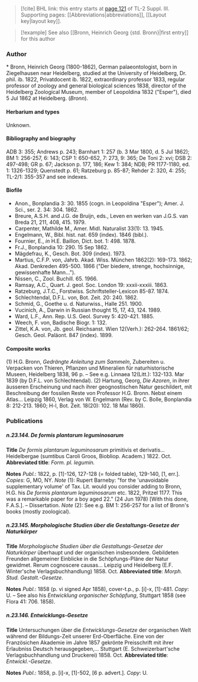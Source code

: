 > [!cite] BHL link: this entry starts at [page 121](https://www.biodiversitylibrary.org/item/103861#page/131/mode/1up) of TL-2 Suppl. III.
> Supporting pages: [[Abbreviations|abbreviations]], [[Layout key|layout key]].

> [!example] See also [[Bronn, Heinrich Georg {std. Bronn}|first entry]] for this author

### Author

\* Bronn, Heinrich Georg (1800-1862), German palaeontologist, born in Ziegelhausen near Heidelberg, studied at the University of Heidelberg, Dr. phil. ib. 1822, Privatdocent ib. 1822, extraordinary professor 1833, regular professor of zoology and general biological sciences 1838, director of the Heidelberg Zoological Museum, member of Leopoldina 1832 ("Esper"), died 5 Jul 1862 at Heidelberg. (*Bronn*).

#### Herbarium and types

Unknown.

#### Bibliography and biography

ADB 3: 355; Andrews p. 243; Barnhart 1: 257 (b. 3 Mar 1800, d. 5 Jul 1862); BM 1: 256-257, 6: 143; CSP 1: 650-652, 7: 273, 9: 365; De Toni 2: xvi; DSB 2: 497-498; GR p. 67; Jackson p. 177, 186; Kew 1: 384; NDB; PR 1177-1180, ed. 1: 1326-1329; Quenstedt p. 61; Ratzeburg p. 85-87; Rehder 2: 320, 4: 255; TL-2/1: 355-357 and see indexes.

#### Biofile

- Anon., Bonplandia 3: 30. 1855 (cogn. in Leopoldina "Esper"); Amer. J. Sci., ser. 2. 34: 304. 1862.
- Breure, A.S.H. and J.G. de Bruijn, eds., Leven en werken van J.G.S. van Breda 21, 211, 408, 415. 1979.
- Carpenter, Mathilde M., Amer. Midl. Naturalist 33(1): 13. 1945.
- Engelmann, W., Bibl. hist. nat. 659 (index). 1846 (bibl.).
- Fournier, E., *in* H.E. Baillon, Dict. bot. 1: 498. 1878.
- Fr.J., Bonplandia 10: 290. 15 Sep 1862.
- Mägdefrau, K., Gesch. Bot. 309 (index). 1973.
- Martius, C.F.P. von, Jahrb. Akad. Wiss. München 1862(2): 169-173. 1862; Akad. Denkreden 495-500. 1866 ("Der biedere, strenge, hochsinnige, gewissenhafte Mann...").
- Nissen, C., Zool. Buchill. 65. 1966.
- Ramsay, A.C., Quart. J. geol. Soc. London 19: xxxii-xxxiii. 1863.
- Ratzeburg, J.T.C., Forstwiss. Schriftsteller-Lexicon 85-87. 1874.
- Schlechtendal, D.F.L. von, Bot. Zeit. 20: 240. 1862.
- Schmid, G., Goethe u. d. Naturwiss., Halle 251. 1900.
- Vucinich, A., Darwin in Russian thought 15, 17, 43, 124. 1989.
- Ward, L.F., Ann. Rep. U.S. Geol. Survey 5: 420-421. 1885.
- Weech, F. von, Badische Biogr. 1: 132.
- Zittel, K.A. von, Jb. geol. Reichsanst. Wien 12(Verh.): 262-264. 1861/62; Gesch. Geol. Paläont. 847 (index). 1899.

#### Composite works

(1) H.G. Bronn, *Gedrängte Anleitung zum Sammeln*, Zubereiten u. Verpacken von Thieren, Pflanzen und Mineralien für naturhistorische Museen, Heidelberg 1838, 96 p. – See e.g. Linnaea 12(Litt.): 132-133. Mar 1839 (by D.F.L. von Schlechtendal).
(2) Hartung, Georg, *Die Azoren*, in ihrer äusseren Erscheinung und nach ihrer geognostischen Natur geschildert, mit Beschreibung der fossilen Reste von Professor H.G. Bronn. Nebst einem Atlas... Leipzig 1860, Verlag von W. Engelmann (Rev. by C. Bolle, Bonplandia 8: 212-213. 1860; H-l, Bot. Zeit. 18(20): 102. 18 Mai 1860).

### Publications

##### n.23.144. De formis plantarum leguminosarum

**Title**
*De formis plantarum leguminosarum* primitivis et derivatis... Heidelbergae (sumtibus Caroli Groos, Biobliop. Academ.) 1822. Oct.
**Abbreviated title**: *Form. pl. legumin.*

**Notes**
*Publ*.: 1822, p. \[1\]-126, 127-128 (= folded table), 129-140, \[1, err.\]. *Copies*: G, MO, NY.
*Note* (1): Rupert Barneby: "for the 'unavoidable supplementary volume' of Tax. Lit. would you consider adding to Bronn, H.G. his *De formis plantarum leguminosarum* etc. 1822, Pritzel 1177. This was a remarkable paper for a boy aged 22." (24 Jun 1978) \[With this done, F.A.S.\]. – Dissertation.
*Note* (2): See e.g. BM 1: 256-257 for a list of Bronn's books (mostly zoological).

##### n.23.145. Morphologische Studien über die Gestaltungs-Gesetze der Naturkörper

**Title**
*Morphologische Studien über die Gestaltungs-Gesetze der Naturkörper* überhaupt und der organischen insbesondere. Gebildeten Freunden allgemeiner Einblicke in die Schöpfungs-Pläne der Natur gewidmet. Rerum cognoscere causas... Leipzig und Heidelberg (E.F. Winter'sche Verlagsbuchhandlung) 1858. Oct.
**Abbreviated title**: *Morph. Stud. Gestalt.-Gesetze*.

**Notes**
*Publ*.: 1858 (p. vi signed Apr 1858), cover-t.p., p. \[i\]-x, \[1\]-481. *Copy*: U. – See also his *Entwicklung organischer Schöpfung*, Stuttgart 1858 (see Flora 41: 706. 1858).

##### n.23.146. Entwicklungs-Gesetze

**Title**
Untersuchungen über die *Entwicklungs-Gesetze* der organischen Welt während der Bildungs-Zeit unserer Erd-Oberfläche. Eine von der Französichen Akademie im Jahre 1857 gekrönte Preisschrift mit ihrer Erlaubniss Deutsch herausgegeben,... Stuttgart (E. Schweizerbart'sche Verlagsbuchhandlung und Druckerei) 1858. Oct.
**Abbreviated title**: *Entwickl.-Gesetze*.

**Notes**
*Publ*.: 1858, p. \[i\]-x, \[1\]-502, \[6 p. advert.\]. *Copy*: U.

